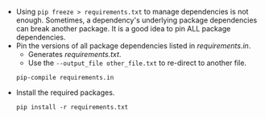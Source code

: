 - Using `pip freeze > requirements.txt` to manage dependencies is not enough.
  Sometimes, a dependency's underlying package dependencies can break another
  package. It is a good idea to pin ALL package dependencies.
- Pin the versions of all package dependencies listed in *requirements.in*.
  - Generates *requirements.txt*.
  - Use the `--output_file other_file.txt` to re-direct to another file.
  ```
  pip-compile requirements.in
  ```
- Install the required packages.
  ```
  pip install -r requirements.txt
  ```